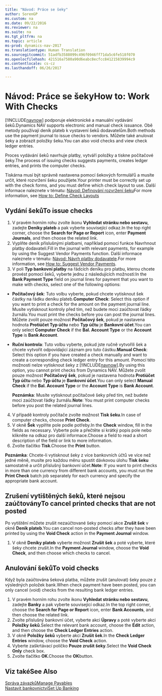 ```yaml
---
title: "Návod: Práce se šeky"
author: SorenGP
ms.custom: na
ms.date: 09/22/2016
ms.reviewer: na
ms.suite: na
ms.tgt_pltfrm: na
ms.topic: article
ms-prod: dynamics-nav-2017
ms.translationtype: Human Translation
ms.sourcegitcommit: 51adfb3588099c496f0946ff71da5c6fe518f070
ms.openlocfilehash: 421516a7580a90d6eabc8ecfcc841215839994c9
ms.contentlocale: cs-cz
ms.lasthandoff: 06/26/2017

---
```


# <a name="how-to-work-with-checks"></a><span data-ttu-id="f4643-102">Návod: Práce se šeky</span><span class="sxs-lookup"><span data-stu-id="f4643-102">How to: Work With Checks</span></span>
<span data-ttu-id="f4643-103">[!INCLUDE[navnow](includes/navnow_md.md)] podporuje elektronické a manuální vydávání šeků.</span><span class="sxs-lookup"><span data-stu-id="f4643-103">Dynamics NAV supports electronic and manual check issuance.</span></span> <span data-ttu-id="f4643-104">Obě metody používají deník plateb k vystavení šeků dodavatelům.</span><span class="sxs-lookup"><span data-stu-id="f4643-104">Both methods use the payment journal to issue checks to vendors.</span></span> <span data-ttu-id="f4643-105">Můžete také anulovat šeky a zobrazit položky šeku.</span><span class="sxs-lookup"><span data-stu-id="f4643-105">You can also void checks and view check ledger entries.</span></span>

<span data-ttu-id="f4643-106">Proces vydávání šeků navrhuje platby, vytváří položky a tiskne počítačové šeky.</span><span class="sxs-lookup"><span data-stu-id="f4643-106">The process of issuing checks suggests payments, creates ledger entries, and prints the computer checks.</span></span>

<span data-ttu-id="f4643-107">Tiskárna musí být správně nastavena pomocí šekových formulářů a musíte určit, které rozvržení šeku použijete.</span><span class="sxs-lookup"><span data-stu-id="f4643-107">Your printer must be correctly set up with the check forms, and you must define which check layout to use.</span></span> <span data-ttu-id="f4643-108">Další informace naleznete v tématu: [Návod: Definování rozvržení šeku](finance-setup-how-define-check-layouts.md)</span><span class="sxs-lookup"><span data-stu-id="f4643-108">For more information, see [How to: Define Check Layouts](finance-setup-how-define-check-layouts.md)</span></span>

## <a name="to-issue-checks"></a><span data-ttu-id="f4643-109">Vydání šeků</span><span class="sxs-lookup"><span data-stu-id="f4643-109">To issue checks</span></span>
1. <span data-ttu-id="f4643-110">V pravém horním rohu zvolte ikonu **Vyhledat stránku nebo sestavu**, zadejte **Deníky plateb** a pak vyberte související odkaz.</span><span class="sxs-lookup"><span data-stu-id="f4643-110">In the top right corner, choose the **Search for Page or Report** icon, enter **Payment Journals**, and then choose the related link.</span></span>
2. <span data-ttu-id="f4643-111">Vyplňte deník příslušnými platbami, například pomocí funkce Navrhnout platby dodavateli.</span><span class="sxs-lookup"><span data-stu-id="f4643-111">Fill in the journal with relevant payments, for example by using the Suggest Vendor Payments function.</span></span> <span data-ttu-id="f4643-112">Další informace naleznete v tématu: [Návod: Návrh platby dodavatele](payables-how-suggest-vendor-payments.md).</span><span class="sxs-lookup"><span data-stu-id="f4643-112">For more information, see [How to: Suggest Vendor Payments](payables-how-suggest-vendor-payments.md).</span></span>
3. <span data-ttu-id="f4643-113">V poli **Typ bankovní platby** na řádcích deníku pro platbu, kterou chcete provést pomocí šeků, vyberte jednu z následujících možností:</span><span class="sxs-lookup"><span data-stu-id="f4643-113">In the **Bank Payment Type** field on journal lines for payment that you want to make with checks, select one of the following options:</span></span>

 - <span data-ttu-id="f4643-114">**Počítačový šek**: Tuto volbu vyberte, pokud chcete vytisknout šek částky na řádku deníku plateb.</span><span class="sxs-lookup"><span data-stu-id="f4643-114">**Computer Check**: Select this option if you want to print a check for the amount on the payment journal line.</span></span> <span data-ttu-id="f4643-115">Musíte vytisknout kontroly před tím, než budete moci zaúčtovat řádky žurnálu.</span><span class="sxs-lookup"><span data-stu-id="f4643-115">You must print the checks before you can post the journal lines.</span></span> <span data-ttu-id="f4643-116">Můžete zvolit pouze možnost **Počítačový šek**, pokud je nastavena hodnota **Protiúčet Typ účtu** nebo **Typ účtu** je **Bankovní účet**.</span><span class="sxs-lookup"><span data-stu-id="f4643-116">You can only select **Computer Check** if the **Bal. Account Type** or the **Account Type** is **Bank Account**.</span></span>

 - <span data-ttu-id="f4643-117">**Ruční kontrola**: Tuto volbu vyberte, pokud jste ručně vytvořili šek a chcete vytvořit odpovídající záznam pro tuto částku.</span><span class="sxs-lookup"><span data-stu-id="f4643-117">**Manual Check**: Select this option if you have created a check manually and want to create a corresponding check ledger entry for this amount.</span></span> <span data-ttu-id="f4643-118">Pomocí této možnosti nelze vytisknout šeky z [!INCLUDE[navnow](includes/navnow_md.md)].</span><span class="sxs-lookup"><span data-stu-id="f4643-118">By using this option, you cannot print checks from Dynamics NAV.</span></span> <span data-ttu-id="f4643-119">Můžete zvolit pouze možnost **Počítačový šek**, pokud je nastavena hodnota **Protiúčet Typ účtu** nebo **Typ účtu** je **Bankovní účet**.</span><span class="sxs-lookup"><span data-stu-id="f4643-119">You can only select **Manual Check** if the **Bal. Account Type** or the **Account Type** is **Bank Account**.</span></span>

    <span data-ttu-id="f4643-120">**Poznámka**: Musíte vytisknout počítačové šeky před tím, než budete moci zaúčtovat řádky žurnálu.</span><span class="sxs-lookup"><span data-stu-id="f4643-120">**Note**: You must print computer checks before you post the related journal lines.</span></span>
4. <span data-ttu-id="f4643-121">V případě kontroly počítače zvolte možnost **Tisk šeku**.</span><span class="sxs-lookup"><span data-stu-id="f4643-121">In case of computer checks, choose **Print Check**.</span></span>
5. <span data-ttu-id="f4643-122">V okně **Šek** vyplňte pole podle potřeby.</span><span class="sxs-lookup"><span data-stu-id="f4643-122">In the **Check** window, fill in the fields as necessary.</span></span> <span data-ttu-id="f4643-123">Vyberte pole a přečtěte si krátký popis pole nebo klikněte na odkaz pro další informace.</span><span class="sxs-lookup"><span data-stu-id="f4643-123">Choose a field to read a short description of the field or link to more information.</span></span>
6. <span data-ttu-id="f4643-124">Zvolte tlačítko **Tisk**.</span><span class="sxs-lookup"><span data-stu-id="f4643-124">Choose the **Print** button.</span></span>

<span data-ttu-id="f4643-125">**Poznámka**: Chcete-li vytisknout šeky z více bankovních účtů ve více než jedné měně, musíte pro každou měnu spustit dávkovou úlohu **Tisk šeku** samostatně a určit příslušný bankovní účet.</span><span class="sxs-lookup"><span data-stu-id="f4643-125">**Note**: If you want to print checks in more than one currency from different bank accounts, you must run the **Print Check** batch job separately for each currency and specify the appropriate bank account.</span></span>

## <a name="to-cancel-printed-checks-that-are-not-posted"></a><span data-ttu-id="f4643-126">Zrušení vytištěných šeků, které nejsou zaúčtovány</span><span class="sxs-lookup"><span data-stu-id="f4643-126">To cancel printed checks that are not posted</span></span>
<span data-ttu-id="f4643-127">Po vytištění můžete zrušit nezaúčtované šeky pomocí akce **Zrušit šek** v okně **Deník plateb**.</span><span class="sxs-lookup"><span data-stu-id="f4643-127">You can cancel non-posted checks after they have been printed by using the **Void Check** action in the **Payment Journal** window.</span></span>
1. <span data-ttu-id="f4643-128">V okně **Deníky plateb** vyberte možnost **Zrušit šek** a poté vyberte, které šeky chcete zrušit.</span><span class="sxs-lookup"><span data-stu-id="f4643-128">In the **Payment Journal** window, choose the **Void Check**, and then choose which checks to cancel.</span></span>

## <a name="to-void-checks"></a><span data-ttu-id="f4643-129">Anulování šeků</span><span class="sxs-lookup"><span data-stu-id="f4643-129">To void checks</span></span>
<span data-ttu-id="f4643-130">Když byla zaúčtována šeková platba, můžete zrušit (anulovat) šeky pouze z výsledných položek bank.</span><span class="sxs-lookup"><span data-stu-id="f4643-130">When check payment have been posted, you can only cancel (void) checks from the resulting bank ledger entries.</span></span>

1. <span data-ttu-id="f4643-131">V pravém horním rohu zvolte ikonu **Vyhledat stránku nebo sestavu**, zadejte **Banky** a pak vyberte související odkaz.</span><span class="sxs-lookup"><span data-stu-id="f4643-131">In the top right corner, choose the **Search for Page or Report** icon, enter **Bank Accounts**, and then choose the related link.</span></span>
2. <span data-ttu-id="f4643-132">Zvolte příslušný bankovní účet, vyberte akci **Úpravy** a poté vyberte akci **Položky šeků**.</span><span class="sxs-lookup"><span data-stu-id="f4643-132">Select the relevant bank account, choose the **Edit** action, and then choose the **Check Ledger Entries** action.</span></span>
3. <span data-ttu-id="f4643-133">V okně **Položky šeků** vyberte akci **Zrušit šek**.</span><span class="sxs-lookup"><span data-stu-id="f4643-133">In the **Check Ledger Entries** window, choose the **Void Check** action.</span></span>
4. <span data-ttu-id="f4643-134">Vyberte zaškrtávací políčko **Pouze zrušit šeky**.</span><span class="sxs-lookup"><span data-stu-id="f4643-134">Select the **Void Check Only** check box.</span></span>
5. <span data-ttu-id="f4643-135">Zvolte tlačítko **OK**.</span><span class="sxs-lookup"><span data-stu-id="f4643-135">Choose the **OK**button.</span></span>

## <a name="see-also"></a><span data-ttu-id="f4643-136">Viz také</span><span class="sxs-lookup"><span data-stu-id="f4643-136">See Also</span></span>
[<span data-ttu-id="f4643-137">Správa závazků</span><span class="sxs-lookup"><span data-stu-id="f4643-137">Manage Payables</span></span>](payables-manage-payables.md)  
[<span data-ttu-id="f4643-138">Nastavit bankovnictví</span><span class="sxs-lookup"><span data-stu-id="f4643-138">Set Up Banking</span></span>](bank-setup-banking.md)  

